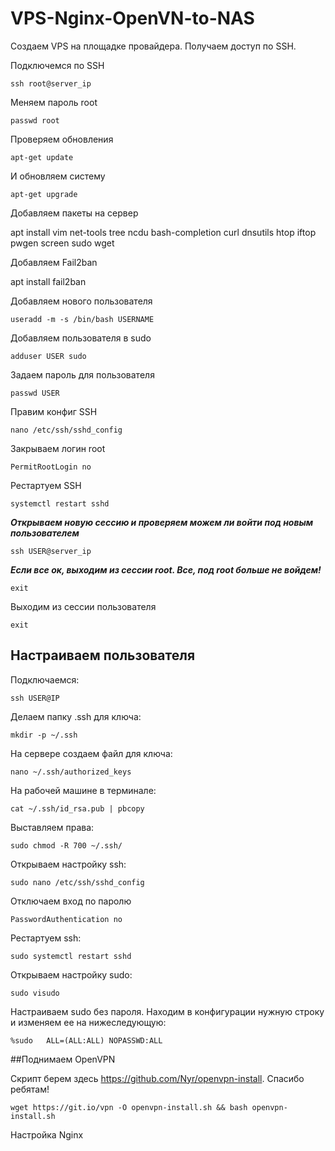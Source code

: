# VPS-Nginx-OpenVN-to-NAS

Создаем VPS на площадке провайдера. Получаем доступ по SSH.

Подключемся по SSH

```ssh root@server_ip```

Меняем пароль root

```passwd root```

Проверяем обновления

```apt-get update```

И обновляем систему

```apt-get upgrade```

Добавляем пакеты на сервер

apt install vim net-tools tree ncdu bash-completion curl dnsutils htop iftop pwgen screen sudo wget

Добавляем Fail2ban

apt install fail2ban

Добавляем нового пользователя 

```useradd -m -s /bin/bash USERNAME```

Добавляем пользователя в sudo

```adduser USER sudo```

Задаем пароль для пользователя

```passwd USER```

Правим конфиг SSH

```nano /etc/ssh/sshd_config```

Закрываем логин root

```PermitRootLogin no```

Рестартуем SSH

```systemctl restart sshd```

***Открываем новую сессию и проверяем можем ли войти под новым пользователем***

```ssh USER@server_ip```

***Если все ок, выходим из сессии root. Все, под root больше не войдем!***

```exit```

Выходим из сессии пользователя

```exit```

## Настраиваем пользователя

Подключаемся:

```ssh USER@IP```

Делаем папку .ssh для ключа:

```mkdir -p ~/.ssh```

На сервере создаем файл для ключа:

```nano ~/.ssh/authorized_keys```

На рабочей машине в терминале:

```cat ~/.ssh/id_rsa.pub | pbcopy```

Выставляем права:

```sudo chmod -R 700 ~/.ssh/```

Открываем настройку ssh:

```sudo nano /etc/ssh/sshd_config```

Отключаем вход по паролю

```PasswordAuthentication no```

Рестартуем ssh:

```sudo systemctl restart sshd```

Открываем настройку sudo:

```sudo visudo```

Настраиваем sudo без пароля. Находим в конфигурации нужную строку и изменяем ее на нижеследующую:

```%sudo   ALL=(ALL:ALL) NOPASSWD:ALL```

##Поднимаем OpenVPN

Скрипт берем здесь https://github.com/Nyr/openvpn-install. Спасибо ребятам!

```wget https://git.io/vpn -O openvpn-install.sh && bash openvpn-install.sh```

Настройка Nginx




